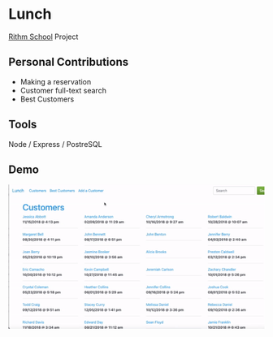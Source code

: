 # Lunch
[Rithm School](https://www.rithmschool.com/) Project

## Personal Contributions
- Making a reservation
- Customer full-text search
- Best Customers

## Tools

Node / Express / PostreSQL

## Demo
![Lunch Demo](https://github.com/juliahowes124/Lunch/blob/main/lunch.gif)

